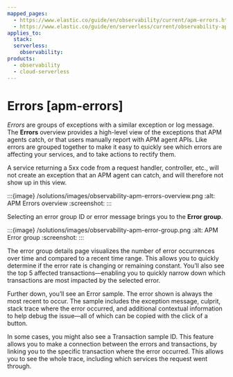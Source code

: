 ```yaml
---
mapped_pages:
  - https://www.elastic.co/guide/en/observability/current/apm-errors.html
  - https://www.elastic.co/guide/en/serverless/current/observability-apm-errors.html
applies_to:
  stack:
  serverless:
    observability:
products:
  - observability
  - cloud-serverless
---
```


# Errors [apm-errors]

*Errors* are groups of exceptions with a similar exception or log message. The **Errors** overview provides a high-level view of the exceptions that APM agents catch, or that users manually report with APM agent APIs. Like errors are grouped together to make it easy to quickly see which errors are affecting your services, and to take actions to rectify them.

A service returning a 5xx code from a request handler, controller, etc., will not create an exception that an APM agent can catch, and will therefore not show up in this view.

:::{image} /solutions/images/observability-apm-errors-overview.png
:alt: APM Errors overview
:screenshot:
:::

Selecting an error group ID or error message brings you to the **Error group**.

:::{image} /solutions/images/observability-apm-error-group.png
:alt: APM Error group
:screenshot:
:::

The error group details page visualizes the number of error occurrences over time and compared to a recent time range. This allows you to quickly determine if the error rate is changing or remaining constant. You’ll also see the top 5 affected transactions—​enabling you to quickly narrow down which transactions are most impacted by the selected error.

Further down, you’ll see an Error sample. The error shown is always the most recent to occur. The sample includes the exception message, culprit, stack trace where the error occurred, and additional contextual information to help debug the issue—​all of which can be copied with the click of a button.

In some cases, you might also see a Transaction sample ID. This feature allows you to make a connection between the errors and transactions, by linking you to the specific transaction where the error occurred. This allows you to see the whole trace, including which services the request went through.